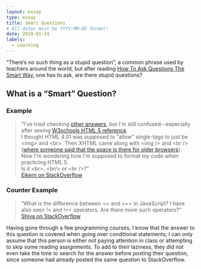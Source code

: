 ```yaml
---
layout: essay
type: essay
title: Smart Questions
# All dates must be YYYY-MM-DD format!
date: 2019-01-24
labels:
  - Learning
---
```


“There’s no such thing as a stupid question”, a common phrase used by teachers around the world, but after reading [How To Ask Questions The Smart Way](http://www.catb.org/esr/faqs/smart-questions.html), one has to ask, are there stupid questions?

## What is a “Smart” Question?


### Example
<blockquote>
  “I've tried checking <a href="https://stackoverflow.com/questions/1659208/why-br-and-not-br">other answers</a>, but I'm still confused--especially after seeing <a href="http://www.w3schools.com/tags/tag_img.asp">W3schools HTML 5 reference</a>.<br />I thought HTML 4.01 was supposed to "allow" single-tags to just be &lt;img&gt; and &lt;br&gt;. Then XHTML came along with &lt;img /&gt; and &lt;br /&gt; (<a href="https://stackoverflow.com/questions/462741/space-before-closing-slash/463692#463692">where someone said that the space is there for older browsers</a>).<br />Now I'm wondering how I'm supposed to format my code when practicing HTML 5.<br />Is it &lt;br&gt;, &lt;br/&gt; or &lt;br /&gt;?”
  <footer><a href="https://stackoverflow.com/questions/1946426/html-5-is-it-br-br-or-br">Eikern on StackOverflow</a></footer>
</blockquote>

### Counter Example
<blockquote>
  “What is the difference between == and === in JavaScript? I have also seen != and !== operators. Are there more such operators?”
  <footer><a href="https://stackoverflow.com/questions/523643/difference-between-and-in-javascript">Shiva on StackOverflow</a></footer>
</blockquote>
Having gone through a few programming courses, I know that the answer to this question is covered when going over conditional statements; I can only assume that this person is either not paying attention in class or attempting to skip some reading assignments.  To add to their laziness, they did not even take the time to search for the answer before posting their question, since someone had already posted the same question to StackOverflow.


